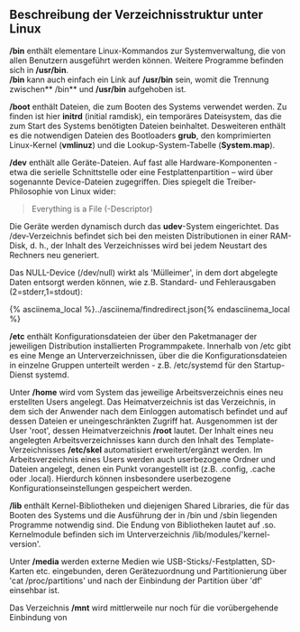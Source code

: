 ## Beschreibung der Verzeichnisstruktur unter Linux
<!--sec data-title="/bin" data-id="section0" data-collapse=true data-show=true show="Read" hide="Hide" ces-->
**/bin** enthält elementare Linux-Kommandos zur Systemverwaltung, die von allen Benutzern ausgeführt werden können. Weitere Programme befinden sich in **/usr/bin**.  
**/bin** kann auch einfach ein Link auf **/usr/bin** sein, womit die Trennung zwischen** /bin** und **/usr/bin** aufgehoben ist.
<!--endsec-->

<!--sec data-title="/boot" data-id="section1" data-collapse=true data-show=true ces-->
**/boot** enthält Dateien, die zum Booten des Systems verwendet werden. Zu finden ist hier **initrd** \(initial ramdisk\), ein temporäres Dateisystem, das die zum Start des Systems benötigten Dateien beinhaltet. Desweiteren enthält es die notwendigen Dateien des Bootloaders **grub**, den komprimierten Linux-Kernel \(**vmlinuz**\) und die Lookup-System-Tabelle \(**System.map**\).
<!--endsec-->

<!--sec data-title="/dev" data-id="section2" data-collapse=true data-show=true ces-->
**/dev** enthält alle Geräte-Dateien. Auf fast alle Hardware-Komponenten - etwa die serielle Schnittstelle oder eine Festplattenpartition – wird über sogenannte Device-Dateien zugegriffen. Dies spiegelt die Treiber-Philosophie von Linux wider:


> Everything is a File \(-Descriptor\)

Die Geräte werden dynamisch durch das **udev**-System eingerichtet. Das /dev-Verzeichnis befindet sich bei den meisten Distributionen in einer RAM-Disk, d. h., der Inhalt des Verzeichnisses wird bei jedem Neustart des Rechners neu generiert.

Das NULL-Device \(/dev/null\) wirkt als 'Mülleimer', in dem dort abgelegte Daten entsorgt werden können, wie z.B. Standard- und Fehlerausgaben \(2=stderr,1=stdout\):  

{% asciinema_local %}../asciinema/findredirect.json{% endasciinema_local %}
<!--endsec-->

<!--sec data-title="/etc" data-id="section3" data-collapse=true data-show=true ces-->
**/etc** enthält Konfigurationsdateien der über den Paketmanager der jeweiligen Distribution installierten Programmpakete. Innerhalb von /etc gibt es eine Menge an Unterverzeichnissen, über die die Konfigurationsdateien in einzelne Gruppen unterteilt werden - z.B. /etc/systemd für den Startup-Dienst systemd.
<!--endsec-->

<!--sec data-title="/home" data-id="section4" data-collapse=true data-show=true ces-->
Unter **/home** wird vom System das jeweilige Arbeitsverzeichnis eines neu erstellten Users angelegt. Das Heimatverzeichnis ist das Verzeichnis, in dem sich der Anwender nach dem Einloggen automatisch befindet und auf dessen Dateien er uneingeschränkten Zugriff hat. Ausgenommen ist der User 'root', dessen Heimatverzeichnis **/root** lautet.
Der Inhalt eines neu angelegten Arbeitsverzeichnisses kann durch den Inhalt des Template-Verzeichnisses **/etc/skel** automatisiert erweitert/ergänzt werden. Im Arbeitsverzeichnis eines Users werden auch userbezogene Ordner und Dateien angelegt, denen ein Punkt vorangestellt ist (z.B. .config, .cache oder .local). Hierdurch können insbesondere userbezogene Konfigurationseinstellungen gespeichert werden.
<!--endsec-->

<!--sec data-title="/lib[64]" data-id="section5" data-collapse=true data-show=true ces-->
**/lib** enthält Kernel-Bibliotheken und diejenigen Shared Libraries, die für das Booten des Systems und die Ausführung der in /bin und /sbin liegenden Programme notwendig sind. Die Endung von Bibliotheken lautet auf .so. Kernelmodule befinden sich im Unterverzeichnis /lib/modules/'kernel-version'.
<!--endsec-->

<!--sec data-title="/media" data-id="section6" data-collapse=true data-show=true ces-->
Unter **/media** werden externe Medien wie USB-Sticks/-Festplatten, SD-Karten etc. eingebunden, deren Gerätezuordnung und Partitionierung über 'cat /proc/partitions' und nach der Einbindung der Partition über 'df' einsehbar ist.
<!--endsec-->

<!--sec data-title="/mnt" data-id="section7" data-collapse=true data-show=true ces-->
Das Verzeichnis **/mnt** wird mittlerweile nur noch für die vorübergehende Einbindung von 
<!--endsec-->

<!--sec data-title="/opt" data-id="section8" data-collapse=true data-show=true ces-->
<!--endsec-->

<!--sec data-title="/proc" data-id="section9" data-collapse=true data-show=true ces-->
<!--endsec-->

<!--sec data-title="/run" data-id="section10" data-collapse=true data-show=true ces-->
<!--endsec-->

<!--sec data-title="/sbin" data-id="section11" data-collapse=true data-show=true ces-->
<!--endsec-->

<!--sec data-title="/tmp" data-id="section12" data-collapse=true data-show=true ces-->
<!--endsec-->

<!--sec data-title="/usr" data-id="section13" data-collapse=true data-show=true ces-->
<!--endsec-->

<!--sec data-title="/var" data-id="section14" data-collapse=true data-show=true ces-->
<!--endsec-->

<!--sec data-title="/srv" data-id="section15" data-collapse=true data-show=true ces-->
<!--endsec-->

